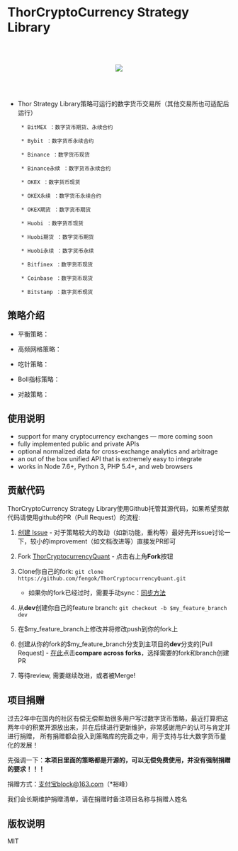# ThorCryptoCurrency Strategy Library

<br>
<br>
<p align="center">
  <img src ="http://thorquant.com/Thor-Quant.png"/>
</p>
<br>
<br>

 * Thor Strategy Library策略可运行的数字货币交易所（其他交易所也可适配后运行）

        * BitMEX ：数字货币期货、永续合约

        * Bybit ：数字货币永续合约

        * Binance ：数字货币现货

        * Binance永续 ：数字货币永续合约

        * OKEX ：数字货币现货

        * OKEX永续 ：数字货币永续合约

        * OKEX期货 ：数字货币期货

        * Huobi ：数字货币现货

        * Huobi期货 ：数字货币期货

        * Huobi永续 ：数字货币永续 

        * Bitfinex ：数字货币现货

        * Coinbase ：数字货币现货

        * Bitstamp ：数字货币现货


## 策略介绍

- 平衡策略：

- 高频网格策略：

- 吃针策略：

- Boll指标策略：

- 对敲策略：



## 使用说明

- support for many cryptocurrency exchanges — more coming soon
- fully implemented public and private APIs
- optional normalized data for cross-exchange analytics and arbitrage
- an out of the box unified API that is extremely easy to integrate
- works in Node 7.6+, Python 3, PHP 5.4+, and web browsers



## 贡献代码

ThorCryptoCurrency Strategy Library使用Github托管其源代码，如果希望贡献代码请使用github的PR（Pull Request）的流程:

1. [创建 Issue](https://github.com/fengok/ThorCryptocurrencyQuant/issues/new) - 对于策略较大的改动（如新功能，重构等）最好先开issue讨论一下，较小的improvement（如文档改进等）直接发PR即可

2. Fork [ThorCryptocurrencyQuant](https://github.com/fengok/ThorCryptocurrencyQuant) - 点击右上角**Fork**按钮

3. Clone你自己的fork: ```git clone https://github.com/fengok/ThorCryptocurrencyQuant.git```
	* 如果你的fork已经过时，需要手动sync：[同步方法](https://help.github.com/articles/syncing-a-fork/)

4. 从**dev**创建你自己的feature branch: ```git checkout -b $my_feature_branch dev```

5. 在$my_feature_branch上修改并将修改push到你的fork上

6. 创建从你的fork的$my_feature_branch分支到主项目的**dev**分支的[Pull Request] -  [在此](https://github.com/fengok/ThorCryptocurrencyQuant/compare?expand=1)点击**compare across forks**，选择需要的fork和branch创建PR

7. 等待review, 需要继续改进，或者被Merge!



## 项目捐赠

过去2年中在国内的社区有偿无偿帮助很多用户写过数字货币策略，最近打算把这两年中的积累开源放出来，并在后续进行更新维护，非常感谢用户的认可与肯定并进行捐赠，
所有捐赠都会投入到策略库的完善之中，用于支持与壮大数字货币量化的发展！

先强调一下：**本项目里面的策略都是开源的，可以无偿免费使用，并没有强制捐赠的要求！！！**

捐赠方式：支付宝block@163.com（*裕峰）

我们会长期维护捐赠清单，请在捐赠时备注项目名称与捐赠人姓名


## 版权说明

MIT
